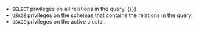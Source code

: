 - `SELECT` privileges on **all** relations in the query. {{<include-md
  file="shared-content/rbac/select-views-privileges.md" >}}
- `USAGE` privileges on the schemas that contains the relations in the query.
- `USAGE` privileges on the active cluster.
